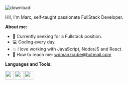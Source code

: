 
![download](https://user-images.githubusercontent.com/88792194/151212662-015f5361-94c1-4c6b-af28-a6eb9899f347.png)

HI!, I'm Marc, self-taught passionate FullStack Developer.

**About me:**



- :eyes: Currently seeking for a Fullstack position. 
- 💻 Coding every day.
- :boom: I love working with JavaScript, NoderJS and React.
- :running: How to reach me: wdmanzcube@hotmail.com





**Languages and Tools:**

<img width="28px" height="28px" align="left" src="https://cdn.iconscout.com/icon/free/png-256/javascript-2752148-2284965.png">
<img width="28px" height="28px" align="left" src="https://cdn.iconscout.com/icon/free/png-256/react-2752089-2284906.png">
<img width="28px" height="28px" align="left" src="https://icons-for-free.com/iconfiles/png/512/js+library+long+shadow+nodejs+web+icon-1320184850167478047.png">


<!---
manzcube/manzcube is a ✨ special ✨ repository because its `README.md` (this file) appears on your GitHub profile.
You can click the Preview link to take a look at your changes.
--->
